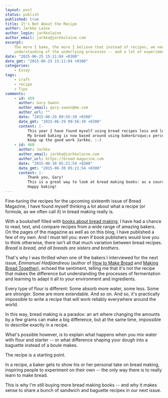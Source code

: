 ```yaml
---
layout: post
status: publish
published: true
title: It's Not About the Recipe
author: Jarkko Laine
author_login: jarkkolaine
author_email: jarkko@jarkkolaine.com
excerpt:
    The more I bake, the more I believe that instead of recipes, we need a strong
    understanding of the underlying processes -- and a lot of experimentation.
date: "2015-06-25 15:11:04 +0300"
date_gmt: "2015-06-25 15:11:04 +0300"
categories:
    - Essay
tags:
    - craft
    - recipe
    - Tips
comments:
    - id: 459
      author: Gary Swann
      author_email: gary.swann@me.com
      author_url: ""
      date: "2015-06-29 09:56:39 +0300"
      date_gmt: "2015-06-29 09:56:39 +0300"
      content: |-
          This year I have found myself using bread recipes less and less.  It started after reading &lsquo;Flour Water Salt Yeast&rsquo; by Ken Forkish, where each of the recipes varied mainly in subtle changes to the main ingredients and fermentation. &lsquo;The Recipe&rsquo; in BREAD magazine also made me think about things differently. I still look at bread recipes for inspiration but then adapt my own. I also still buy and read bread books but am as interested in the stories, people and places as I am in the breads.
          My bread baking is now based around using baker&rsquo;s percentages and experimentation. Along the way I hope that my understanding of fermentation and my ability to control it will improve.
          Keep up the good work Jarkko. :-)
    - id: 460
      author: Jarkko
      author_email: jarkko@jarkkolaine.com
      author_url: https://bread-magazine.com
      date: "2015-06-30 05:21:54 +0300"
      date_gmt: "2015-06-30 05:21:54 +0300"
      content: |-
          Thank you, Gary!
          This is a great way to look at bread making books: as a source for inspiration and stories / people / places. As you say, the concept of bakers' percentage helps make this possible &mdash; and to "expose" the recipes as siblings even if they are written with different amounts of water, etc... :)
          Happy baking!
---
```


Fine-tuning the recipes for the upcoming sixteenth issue of Bread Magazine, I have found myself thinking a lot about what a recipe (or formula, as we often call it) in bread making really is.

With a bookshelf filled with [books about bread making](https://bread-magazine.com/bread-making-books/), I have had a chance to read, test, and compare recipes from a wide range of amazing bakers. On the pages of the magazine as well as on this blog, I have published a few of my own. And I must tell you: even if book publishers would love you to think otherwise, there isn't all that much variation between bread recipes. _Bread is bread, and all breads are sisters and brothers_.

That's why I was thrilled when one of the bakers I interviewed for the next issue, _Emmanuel Hadjiandreou_ (author of [How to Make Bread](http://amzn.to/1fFsVFV) and [Making Bread Together](http://amzn.to/1fFt5gh)), echoed the sentiment, telling me that it's not the recipe that makes the difference but understanding the processes of fermentation and learning to adapt it all to your environment and ingredients.

Every type of flour is different: Some absorb more water, some less. Some are stronger. Some are more extendable. And so on. And so, it's practically impossible to write a recipe that will work reliably everywhere around the world.

In this way, bread making is a paradox: an art where changing the amounts by a few grams can make a big difference, but at the same time, impossible to describe exactly in a recipe.

What's possible however, is to explain what happens when you mix water with flour and starter -- or what difference shaping your dough into a baguette instead of a boule makes.

The recipe is a starting point.

In a recipe, a baker gets to show his or her personal take on bread making, inspiring people to experiment on their own -- the only way there is to really learn to make bread.

This is why I'm still buying more bread making books -- and why it makes sense to share a bunch of sandwich and baguette recipes in our next issue.
